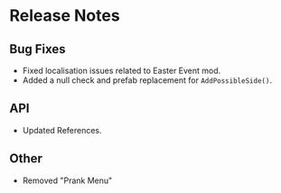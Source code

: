 ﻿# Release Notes

## Bug Fixes

- Fixed localisation issues related to Easter Event mod.
- Added a null check and prefab replacement for `AddPossibleSide()`.

## API

- Updated References.

## Other

- Removed "Prank Menu"